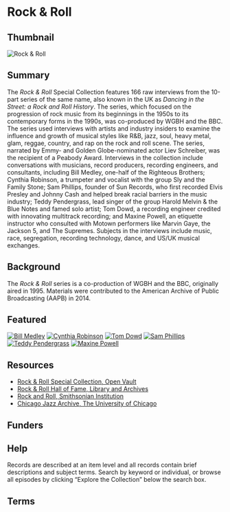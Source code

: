 # Rock & Roll

## Thumbnail

![Rock & Roll](https://s3.amazonaws.com/americanarchive.org/special-collections/RockandRoll.jpg "Rock & Roll")

## Summary

The <em>Rock & Roll</em> Special Collection features 166 raw interviews from the 10-part series of the same name, also known in the UK as <em>Dancing in the Street: a Rock and Roll History</em>. The series, which focused on the progression of rock music from its beginnings in the 1950s to its contemporary forms in the 1990s, was co-produced by WGBH and the BBC. The series used interviews with artists and industry insiders to examine the influence and growth of musical styles like R&B, jazz, soul, heavy metal, glam, reggae, country, and rap on the rock and roll scene. The series, narrated by Emmy- and Golden Globe-nominated actor Liev Schreiber, was the recipient of a Peabody Award. Interviews in the collection include conversations with musicians, record producers, recording engineers, and consultants, including Bill Medley, one-half of the Righteous Brothers; Cynthia Robinson, a trumpeter and vocalist with the group Sly and the Family Stone; Sam Phillips, founder of Sun Records, who first recorded Elvis Presley and Johnny Cash and helped break racial barriers in the music industry; Teddy Pendergrass, lead singer of the group Harold Melvin & the Blue Notes and famed solo artist; Tom Dowd, a recording engineer credited with innovating multitrack recording; and Maxine Powell, an etiquette instructor who consulted with Motown performers like Marvin Gaye, the Jackson 5, and The Supremes. Subjects in the interviews include music, race, segregation, recording technology, dance, and US/UK musical exchanges. 

## Background

The <em>Rock & Roll</em> series is a co-production of WGBH and the BBC, originally aired in 1995. Materials were contributed to the American Archive of Public Broadcasting (AAPB) in 2014. 

## Featured

[![Bill Medley](https://s3.amazonaws.com/americanarchive.org/special-collections/cpb-aacip_15-pv6b27q289.jpg)](/catalog/cpb-aacip_15-np1wd3q679)
[![Cynthia Robinson](https://s3.amazonaws.com/americanarchive.org/special-collections/cpb-aacip_15-2v2c824d54.jpg)](/catalog/cpb-aacip_15-2v2c824d54)
[![Tom Dowd](https://s3.amazonaws.com/americanarchive.org/special-collections/cpb-aacip_15-fb4wh2dg9p.jpg)](/catalog/cpb-aacip_15-fb4wh2dg9p)
[![Sam Phillips](https://s3.amazonaws.com/americanarchive.org/special-collections/cpb-aacip_15-862b853n84.jpg)](/catalog/cpb-aacip_15-862b853n84)
[![Teddy Pendergrass](https://s3.amazonaws.com/americanarchive.org/special-collections/cpb-aacip_15-rn3028pq9s.jpg)](/catalog/cpb-aacip_15-rn3028pq9s)
[![Maxine Powell](https://s3.amazonaws.com/americanarchive.org/special-collections/cpb-aacip_15-xk84j0bc9g.jpg)](/catalog/cpb-aacip_15-xk84j0bc9g)

## Resources

- [Rock & Roll Special Collection, Open Vault](http://openvault.wgbh.org/collections/rock_roll/interviews)
- [Rock & Roll Hall of Fame, Library and Archives](https://library.rockhall.com/home/resources/browse_collections)
- [Rock and Roll, Smithsonian Institution](https://www.si.edu/spotlight/rock-and-roll)
- [Chicago Jazz Archive, The University of Chicago](https://www.lib.uchicago.edu/collex/collections/chicago-jazz-archive/)

## Funders

## Help

Records are described at an item level and all records contain brief descriptions and subject terms. Search by keyword or individual, or browse all episodes by clicking “Explore the Collection” below the search box. 

## Terms

